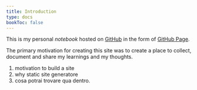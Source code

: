 ```yaml
---
title: Introduction
type: docs
bookToc: false
---
```


This is my personal _notebook_ hosted on [GitHub](https://github.com/) in the form of [GitHub Page](https://pages.github.com/).

The primary motivation for creating this site was to create a place to collect, document and share my learnings and my thoughts.

1) motivation to build a site
2) why static site generatore
3) cosa potrai trovare qua dentro.
